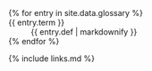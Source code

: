 ---
---

<dl class="glossary">
{% for entry in site.data.glossary %}
<dt class="glossary" id="{{ entry.key }}">{{ entry.term }}</dt>
<dd class="glossary">{{ entry.def | markdownify }}</dd>
{% endfor %}
</dl>

{% include links.md %}
